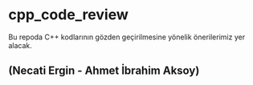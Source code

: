 # cpp_code_review

Bu repoda C++ kodlarının gözden geçirilmesine yönelik önerilerimiz yer alacak. 

## (Necati Ergin - Ahmet İbrahim Aksoy)
